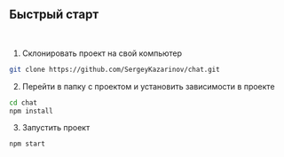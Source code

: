 ## Быстрый старт

<br />

1. Склонировать проект на свой компьютер

```bash
git clone https://github.com/SergeyKazarinov/chat.git
```

2. Перейти в папку с проектом и установить зависимости в проекте

```bash
cd chat
npm install
```

3. Запустить проект

```bash
npm start
```
